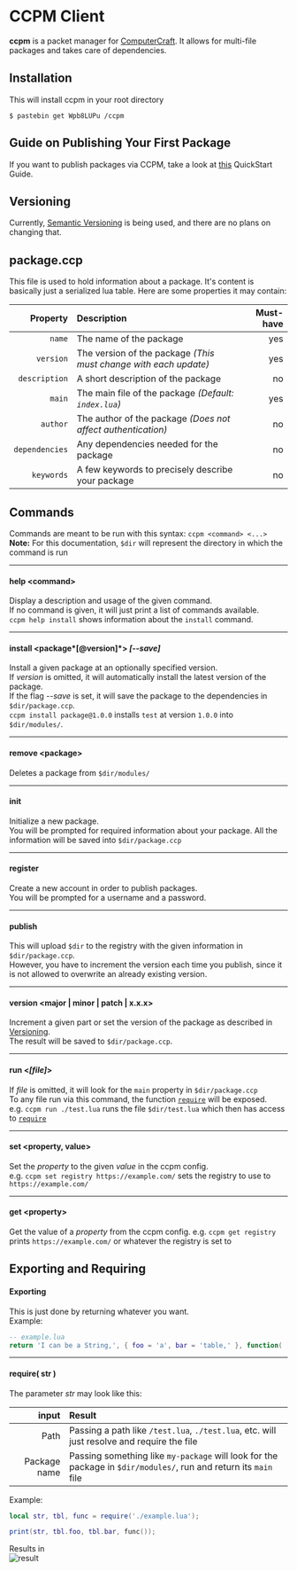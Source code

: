 # CCPM Client
**ccpm** is a packet manager for [ComputerCraft](http://www.computercraft.info/).
It allows for multi-file packages and takes care of dependencies.

## Installation
This will install ccpm in your root directory
```shell
$ pastebin get Wpb8LUPu /ccpm
```

## Guide on Publishing Your First Package
If you want to publish packages via CCPM, take a look at [this](/client/QUICKSTART.md) QuickStart Guide.

## <a name="disclaimer-versioning"></a> Versioning
Currently, [Semantic Versioning](http://semver.org/) is being used, and there are no plans on changing that.

## package.ccp
This file is used to hold information about a package. It's content is basically just a serialized lua table.
Here are some properties it may contain:
  
Property | Description | Must-have
-------------: | :------------- | -------:
`name`  | The name of the package | yes
`version`  | The version of the package *(This must change with each update)* | yes
`description` | A short description of the package | no
`main` | The main file of the package *(Default: `index.lua`)* | yes
`author` | The author of the package *(Does not affect authentication)* | no
`dependencies` | Any dependencies needed for the package | no
`keywords` | A few keywords to precisely describe your package | no

## Commands
Commands are meant to be run with this syntax: `ccpm <command> <...>`  
**Note:** For this documentation, `$dir` will represent the directory in which the command is run  
***

#### help \<command\>
Display a description and usage of the given command.  
If no command is given, it will just print a list of commands available.  
`ccpm help install` shows information about the `install` command.
***

#### install \<package*[@version]*\> *[--save]*
Install a given package at an optionally specified version.  
If *version* is omitted, it will automatically install the latest version of the package.  
If the flag *--save* is set, it will save the package to the dependencies in `$dir/package.ccp`.  
`ccpm install package@1.0.0` installs `test` at version `1.0.0` into `$dir/modules/`.
***

#### remove \<package\>
Deletes a package from `$dir/modules/`
***

#### init
Initialize a new package.  
You will be prompted for required information about your package.
All the information will be saved into `$dir/package.ccp`
***

#### register
Create a new account in order to publish packages.  
You will be prompted for a username and a password.
***

#### publish
This will upload `$dir` to the registry with the given information in `$dir/package.ccp`.  
However, you have to increment the version each time you publish, since it is not allowed to overwrite an already existing version.
***

#### version \<major | minor | patch | x.x.x\>
Increment a given part or set the version of the package as described in [Versioning](#disclaimer-versioning).  
The result will be saved to `$dir/package.ccp`.
***

#### run \<*[file]*\>
If *file* is omitted, it will look for the `main` property in `$dir/package.ccp`  
To any file run via this command, the function [`require`](#function-require) will be exposed.  
e.g. `ccpm run ./test.lua` runs the file `$dir/test.lua` which then has access to [`require`](#function-require)
***

#### set \<property, value\>
Set the *property* to the given *value* in the ccpm config.  
e.g. `ccpm set registry https://example.com/` sets the registry to use to `https://example.com/`
***

#### get \<property\>
Get the value of a *property* from the ccpm config.
e.g. `ccpm get registry` prints `https://example.com/` or whatever the registry is set to

## Exporting and Requiring

#### Exporting
This is just done by returning whatever you want.  
Example:
```lua
-- example.lua
return 'I can be a String,', { foo = 'a', bar = 'table,' }, function( ) return 'a function or whatever you want' end
```
***

#### <a name="function-require"></a> require( str )
The parameter *str* may look like this:

input | Result
---:|:------
Path |  Passing a path like `/test.lua`, `./test.lua`, etc. will just resolve and require the file
Package name | Passing something like `my-package` will look for the package in `$dir/modules/`, run and return its `main` file

Example:
```lua
local str, tbl, func = require('./example.lua');

print(str, tbl.foo, tbl.bar, func());
```

Results in  
![result](http://i.imgur.com/daZhezw.png)
